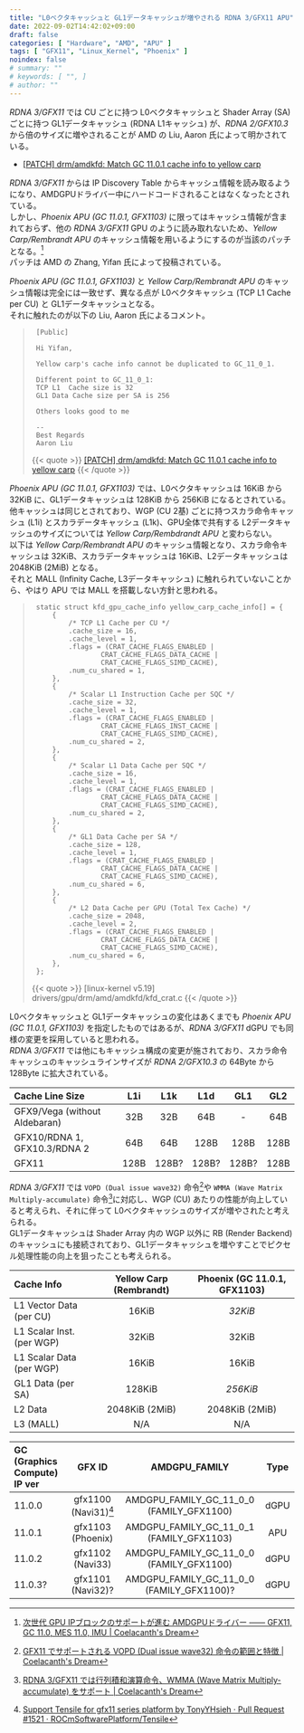 ```yaml
---
title: "L0ベクタキャッシュと GL1データキャッシュが増やされる RDNA 3/GFX11 APU"
date: 2022-09-02T14:42:02+09:00
draft: false
categories: [ "Hardware", "AMD", "APU" ]
tags: [ "GFX11", "Linux_Kernel", "Phoenix" ]
noindex: false
# summary: ""
# keywords: [ "", ]
# author: ""
---
```


*RDNA 3/GFX11* では CU ごとに持つ L0ベクタキャッシュと Shader Array (SA) ごとに持つ GL1データキャッシュ (RDNA L1キャッシュ) が、*RDNA 2/GFX10.3* から倍のサイズに増やされることが AMD の Liu, Aaron 氏によって明かされている。  

 * [[PATCH] drm/amdkfd: Match GC 11.0.1 cache info to yellow carp](https://lists.freedesktop.org/archives/amd-gfx/2022-September/083698.html)

*RDNA 3/GFX11* からは IP Discovery Table からキャッシュ情報を読み取るようになり、AMDGPUドライバー中にハードコードされることはなくなったとされている。  
しかし、*Phoenix APU (GC 11.0.1, GFX1103)* に限ってはキャッシュ情報が含まれておらず、他の *RDNA 3/GFX11* GPU のように読み取れないため、*Yellow Carp/Rembrandt APU* のキャッシュ情報を用いるようにするのが当該のパッチとなる。[^ip-discovery]  
パッチは AMD の Zhang, Yifan 氏によって投稿されている。  

[^ip-discovery]: [次世代 GPU IPブロックのサポートが進む AMDGPUドライバー ―― GFX11, GC 11.0, MES 11.0, IMU | Coelacanth's Dream](http://localhost:1313/posts/2022/04/30/amd-gc_11_0_0/#ip)

*Phoenix APU (GC 11.0.1, GFX1103)* と *Yellow Carp/Rembrandt APU* のキャッシュ情報は完全には一致せず、異なる点が L0ベクタキャッシュ (TCP L1 Cache per CU) と GL1データキャッシュとなる。  
それに触れたのが以下の Liu, Aaron 氏によるコメント。  

 > 		[Public]
 > 		
 > 		Hi Yifan,
 > 		
 > 		Yellow carp's cache info cannot be duplicated to GC_11_0_1.
 > 		
 > 		Different point to GC_11_0_1:
 > 		TCP L1  Cache size is 32
 > 		GL1 Data Cache size per SA is 256
 > 		
 > 		Others looks good to me
 > 		
 > 		--
 > 		Best Regards
 > 		Aaron Liu
 > 		
 >
 > {{< quote >}} [[PATCH] drm/amdkfd: Match GC 11.0.1 cache info to yellow carp](https://lists.freedesktop.org/archives/amd-gfx/2022-September/083698.html) {{< /quote >}}

*Phoenix APU (GC 11.0.1, GFX1103)* では、L0ベクタキャッシュは 16KiB から 32KiB に、GL1データキャッシュは 128KiB から 256KiB になるとされている。  
他キャッシュは同じとされており、WGP (CU 2基) ごとに持つスカラ命令キャッシュ (L1i) とスカラデータキャッシュ (L1k)、GPU全体で共有する L2データキャッシュのサイズについては *Yellow Carp/Rembdrandt APU* と変わらない。  
以下は *Yellow Carp/Rembrandt APU* のキャッシュ情報となり、スカラ命令キャッシュは 32KiB、スカラデータキャッシュは 16KiB、L2データキャッシュは 2048KiB (2MiB) となる。  
それと MALL (Infinity Cache, L3データキャッシュ) に触れられていないことから、やはり APU では MALL を搭載しない方針と思われる。  

 > 		static struct kfd_gpu_cache_info yellow_carp_cache_info[] = {
 > 			{
 > 				/* TCP L1 Cache per CU */
 > 				.cache_size = 16,
 > 				.cache_level = 1,
 > 				.flags = (CRAT_CACHE_FLAGS_ENABLED |
 > 						CRAT_CACHE_FLAGS_DATA_CACHE |
 > 						CRAT_CACHE_FLAGS_SIMD_CACHE),
 > 				.num_cu_shared = 1,
 > 			},
 > 			{
 > 				/* Scalar L1 Instruction Cache per SQC */
 > 				.cache_size = 32,
 > 				.cache_level = 1,
 > 				.flags = (CRAT_CACHE_FLAGS_ENABLED |
 > 						CRAT_CACHE_FLAGS_INST_CACHE |
 > 						CRAT_CACHE_FLAGS_SIMD_CACHE),
 > 				.num_cu_shared = 2,
 > 			},
 > 			{
 > 				/* Scalar L1 Data Cache per SQC */
 > 				.cache_size = 16,
 > 				.cache_level = 1,
 > 				.flags = (CRAT_CACHE_FLAGS_ENABLED |
 > 						CRAT_CACHE_FLAGS_DATA_CACHE |
 > 						CRAT_CACHE_FLAGS_SIMD_CACHE),
 > 				.num_cu_shared = 2,
 > 			},
 > 			{
 > 				/* GL1 Data Cache per SA */
 > 				.cache_size = 128,
 > 				.cache_level = 1,
 > 				.flags = (CRAT_CACHE_FLAGS_ENABLED |
 > 						CRAT_CACHE_FLAGS_DATA_CACHE |
 > 						CRAT_CACHE_FLAGS_SIMD_CACHE),
 > 				.num_cu_shared = 6,
 > 			},
 > 			{
 > 				/* L2 Data Cache per GPU (Total Tex Cache) */
 > 				.cache_size = 2048,
 > 				.cache_level = 2,
 > 				.flags = (CRAT_CACHE_FLAGS_ENABLED |
 > 						CRAT_CACHE_FLAGS_DATA_CACHE |
 > 						CRAT_CACHE_FLAGS_SIMD_CACHE),
 > 				.num_cu_shared = 6,
 > 			},
 > 		};
 > 		
 > {{< quote >}} [linux-kernel v5.19] drivers/gpu/drm/amd/amdkfd/kfd_crat.c {{< /quote >}}

L0ベクタキャッシュと GL1データキャッシュの変化はあくまでも *Phoenix APU (GC 11.0.1, GFX1103)* を指定したものではあるが、*RDNA 3/GFX11* dGPU でも同様の変更を採用していると思われる。  
*RDNA 3/GFX11* では他にもキャッシュ構成の変更が施されており、スカラ命令キャッシュのキャッシュラインサイズが *RDNA 2/GFX10.3* の 64Byte から 128Byte に拡大されている。  

| Cache Line Size               | L1i  | L1k   | L1d   | GL1   | GL2 |
| :--------------               | :-:  | :-:   | :-:   | :-:   | :-: |
| GFX9/Vega (without Aldebaran) | 32B  | 32B   | 64B   | -     | 64B |
| GFX10/RDNA 1, GFX10.3/RDNA 2  | 64B  | 64B   | 128B  | 128B  | 128B |
| GFX11                         | 128B | 128B? | 128B? | 128B? | 128B |

*RDNA 3/GFX11* では `VOPD (Dual issue wave32)` 命令[^vopd]や `WMMA (Wave Matrix Multiply-accumulate)` 命令[^wmma]に対応し、WGP (CU) あたりの性能が向上していると考えられ、それに伴って L0ベクタキャッシュのサイズが増やされたと考えられる。  
GL1データキャッシュは Shader Array 内の WGP 以外に RB (Render Backend) のキャッシュにも接続されており、GL1データキャッシュを増やすことでピクセル処理性能の向上を狙ったことも考えられる。  

[^l1i]: [RadeonSI ドライバーで GFX11 のサポートが進められる | Coelacanth's Dream](/posts/2022/05/05/radeonsi-gfx11/#inst-cache-line-size)
[^vopd]: [GFX11 でサポートされる VOPD (Dual issue wave32) 命令の範囲と特徴 | Coelacanth's Dream](/posts/2022/06/21/gfx11-vopd-instruction/)
[^wmma]: [RDNA 3/GFX11 では行列積和演算命令、WMMA (Wave Matrix Multiply-accumulate) をサポート | Coelacanth's Dream](/posts/2022/06/29/gfx11-wmma-inst/)

| Cache Info                | Yellow Carp (Rembrandt) | Phoenix (GC 11.0.1, GFX1103) |
| :--                       | :--:                    | :--:                         |
| L1 Vector Data (per CU)   | 16KiB                   | *32KiB* |
| L1 Scalar Inst. (per WGP) | 32KiB                   | 32KiB |
| L1 Scalar Data (per WGP)  | 16KiB                   | 16KiB |
| GL1 Data (per SA)         | 128KiB                  | *256KiB* |
| L2 Data                   | 2048KiB (2MiB)          | 2048KiB (2MiB) |
| L3 (MALL)                 | N/A                     | N/A |

| GC (Graphics Compute) IP ver | GFX ID | AMDGPU_FAMILY | Type |
| :-------- | :-----: | :--: | :--: |
| 11.0.0    | gfx1100 (Navi31)[^tensile-gfx11] | AMDGPU_FAMILY_GC_11_0_0 (FAMILY_GFX1100) | dGPU |
| 11.0.1    | gfx1103 (Phoenix) | AMDGPU_FAMILY_GC_11_0_1 (FAMILY_GFX1103) | APU  |
| 11.0.2    | gfx1102 (Navi33) | AMDGPU_FAMILY_GC_11_0_0 (FAMILY_GFX1100) | dGPU |
| 11.0.3?   | gfx1101 (Navi32)? | AMDGPU_FAMILY_GC_11_0_0 (FAMILY_GFX1100)? | dGPU |

[^tensile-gfx11]: [Support Tensile for gfx11 series platform by TonyYHsieh · Pull Request #1521 · ROCmSoftwarePlatform/Tensile](https://github.com/ROCmSoftwarePlatform/Tensile/pull/1521/commits/3796d41aec358721fced1ed4337c27f69aeda3bb)


